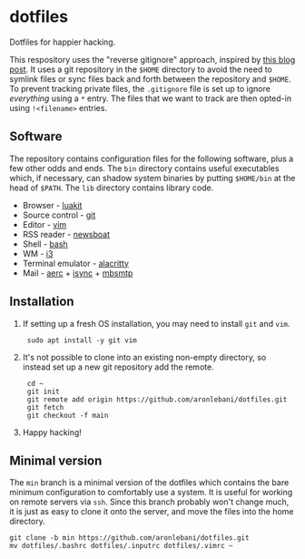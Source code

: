 # dotfiles

Dotfiles for happier hacking.

This respository uses the "reverse gitignore" approach, inspired by [this blog
post](https://drewdevault.com/2019/12/30/dotfiles.html). It uses a git
repository in the `$HOME` directory to avoid the need to symlink files or sync
files back and forth between the repository and `$HOME`. To prevent tracking
private files, the `.gitignore` file is set up to ignore _everything_ using a
`*` entry. The files that we want to track are then opted-in using
`!<filename>` entries.

## Software

The repository contains configuration files for the following software, plus a
few other odds and ends. The `bin` directory contains useful executables which,
if necessary, can shadow system binaries by putting `$HOME/bin` at the head of
`$PATH`. The `lib` directory contains library code.

* Browser - [luakit](https://luakit.github.io/)
* Source control - [git](https://git-scm.com/)
* Editor - [vim](https://www.vim.org/)
* RSS reader - [newsboat](https://newsboat.org/)
* Shell - [bash](https://www.gnu.org/software/bash/)
* WM - [i3](https://i3wm.org/)
* Terminal emulator - [alacritty](https://alacritty.org/)
* Mail - [aerc](https://aerc-mail.org/) + [isync](https://isync.sourceforge.io/) + [mbsmtp](https://marlam.de/msmtp/)

## Installation

1. If setting up a fresh OS installation, you may need to install `git` and
   `vim`.

        sudo apt install -y git vim

2. It's not possible to clone into an existing non-empty directory, so instead
   set up a new git repository add the remote.

        cd ~
        git init
        git remote add origin https://github.com/aronlebani/dotfiles.git
        git fetch
        git checkout -f main

3. Happy hacking!

## Minimal version

The `min` branch is a minimal version of the dotfiles which contains the bare
minimum configuration to comfortably use a system. It is useful for working on
remote servers via `ssh`. Since this branch probably won't change much, it is
just as easy to clone it onto the server, and move the files into the home
directory.

    git clone -b min https://github.com/aronlebani/dotfiles.git
    mv dotfiles/.bashrc dotfiles/.inputrc dotfiles/.vimrc ~
